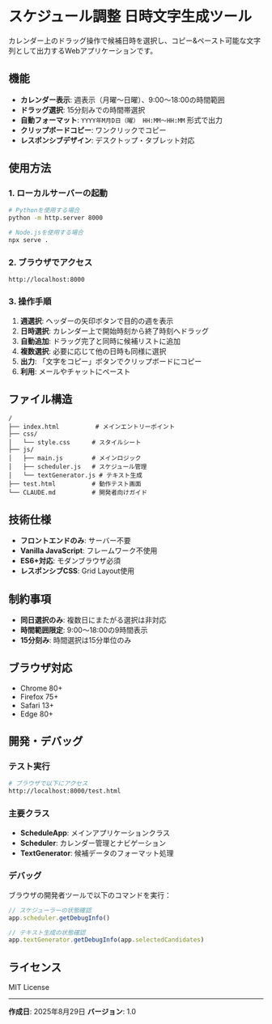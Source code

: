 # スケジュール調整 日時文字生成ツール

カレンダー上のドラッグ操作で候補日時を選択し、コピー&ペースト可能な文字列として出力するWebアプリケーションです。

## 機能

- **カレンダー表示**: 週表示（月曜〜日曜）、9:00〜18:00の時間範囲
- **ドラッグ選択**: 15分刻みでの時間帯選択
- **自動フォーマット**: `YYYY年M月D日（曜） HH:MM〜HH:MM` 形式で出力
- **クリップボードコピー**: ワンクリックでコピー
- **レスポンシブデザイン**: デスクトップ・タブレット対応

## 使用方法

### 1. ローカルサーバーの起動

```bash
# Pythonを使用する場合
python -m http.server 8000

# Node.jsを使用する場合  
npx serve .
```

### 2. ブラウザでアクセス

```
http://localhost:8000
```

### 3. 操作手順

1. **週選択**: ヘッダーの矢印ボタンで目的の週を表示
2. **日時選択**: カレンダー上で開始時刻から終了時刻へドラッグ
3. **自動追加**: ドラッグ完了と同時に候補リストに追加
4. **複数選択**: 必要に応じて他の日時も同様に選択
5. **出力**: 「文字をコピー」ボタンでクリップボードにコピー
6. **利用**: メールやチャットにペースト

## ファイル構造

```
/
├── index.html          # メインエントリーポイント
├── css/
│   └── style.css      # スタイルシート
├── js/
│   ├── main.js        # メインロジック
│   ├── scheduler.js   # スケジュール管理
│   └── textGenerator.js # テキスト生成
├── test.html          # 動作テスト画面
└── CLAUDE.md          # 開発者向けガイド
```

## 技術仕様

- **フロントエンドのみ**: サーバー不要
- **Vanilla JavaScript**: フレームワーク不使用
- **ES6+対応**: モダンブラウザ必須
- **レスポンシブCSS**: Grid Layout使用

## 制約事項

- **同日選択のみ**: 複数日にまたがる選択は非対応
- **時間範囲限定**: 9:00〜18:00の9時間表示
- **15分刻み**: 時間選択は15分単位のみ

## ブラウザ対応

- Chrome 80+
- Firefox 75+
- Safari 13+
- Edge 80+

## 開発・デバッグ

### テスト実行

```bash
# ブラウザで以下にアクセス
http://localhost:8000/test.html
```

### 主要クラス

- **ScheduleApp**: メインアプリケーションクラス
- **Scheduler**: カレンダー管理とナビゲーション
- **TextGenerator**: 候補データのフォーマット処理

### デバッグ

ブラウザの開発者ツールで以下のコマンドを実行：

```javascript
// スケジューラーの状態確認
app.scheduler.getDebugInfo()

// テキスト生成の状態確認  
app.textGenerator.getDebugInfo(app.selectedCandidates)
```

## ライセンス

MIT License

---

**作成日**: 2025年8月29日
**バージョン**: 1.0